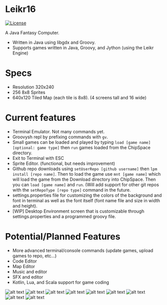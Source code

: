 # Leikr16
[![License](https://img.shields.io/badge/License-Apache%202.0-blue.svg)](https://opensource.org/licenses/Apache-2.0)

A Java Fantasy Computer.
- Written in Java using libgdx and Groovy.
- Supports games written in Java, Groovy, and Jython (using the Leikr Engine)

# Specs
- Resolution 320x240
- 256 8x8 Sprites
- 640x120 Tiled Map (each tile is 8x8). (4 screens tall and 16 wide)

# Current features
- Terminal Emulator. Not many commands yet.
- Groovysh repl by prefixing commands with `gv`.
- Small games can be loaded and played by typing `load [game name] [optional: game type]` then `run` games loaded from the ChipSpace directory.
- Exit to Terminal with ESC
- Sprite Editor. (functional, but needs improvement)
- Github repo downloads using `setUserRepo [github username]` then `lpm install [repo name]`. Then to load the game use `mnt [game name]` which will load the game from the Download directory into ChipSpace. Then you can `load [game name]` and `run`. (Will add support for other git repos with the `setRepoType [repo type]` command in the future.
- settings.properties file for customizing the colors of the background and font in terminal as well as the font itself (font name file and size in width and height).
- [WIP] Desktop Environment screen that is customizable through settings.properties and a programmed groovy file.

# Potential/Planned Features
- More advanced terminal/console commands (update games, upload games to repo, etc...)
- Code Editor
- Map Editor
- Music and editor
- SFX and editor
- Kotlin, Lua, and Scala support for game coding 

![alt text](boot.png)
![alt text](help.png)
![alt text](terminal.png)
![alt text](runPy.png)
![alt text](spriteEditor.png)
![alt text](closerSpriteEditor.png)
![alt text](exitSpriteEditor.png)
![alt text](desktopEnvironment.png)
![alt text](appMenu.png)

